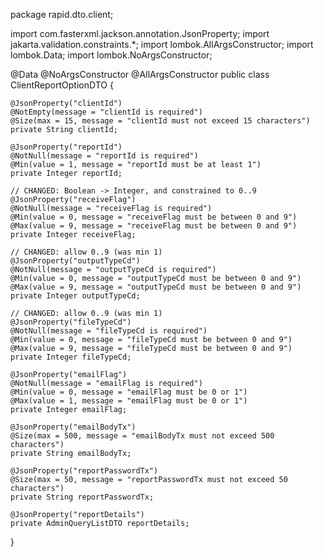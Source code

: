 package rapid.dto.client;

import com.fasterxml.jackson.annotation.JsonProperty;
import jakarta.validation.constraints.*;
import lombok.AllArgsConstructor;
import lombok.Data;
import lombok.NoArgsConstructor;

@Data
@NoArgsConstructor
@AllArgsConstructor
public class ClientReportOptionDTO {

    @JsonProperty("clientId")
    @NotEmpty(message = "clientId is required")
    @Size(max = 15, message = "clientId must not exceed 15 characters")
    private String clientId;

    @JsonProperty("reportId")
    @NotNull(message = "reportId is required")
    @Min(value = 1, message = "reportId must be at least 1")
    private Integer reportId;

    // CHANGED: Boolean -> Integer, and constrained to 0..9
    @JsonProperty("receiveFlag")
    @NotNull(message = "receiveFlag is required")
    @Min(value = 0, message = "receiveFlag must be between 0 and 9")
    @Max(value = 9, message = "receiveFlag must be between 0 and 9")
    private Integer receiveFlag;

    // CHANGED: allow 0..9 (was min 1)
    @JsonProperty("outputTypeCd")
    @NotNull(message = "outputTypeCd is required")
    @Min(value = 0, message = "outputTypeCd must be between 0 and 9")
    @Max(value = 9, message = "outputTypeCd must be between 0 and 9")
    private Integer outputTypeCd;

    // CHANGED: allow 0..9 (was min 1)
    @JsonProperty("fileTypeCd")
    @NotNull(message = "fileTypeCd is required")
    @Min(value = 0, message = "fileTypeCd must be between 0 and 9")
    @Max(value = 9, message = "fileTypeCd must be between 0 and 9")
    private Integer fileTypeCd;

    @JsonProperty("emailFlag")
    @NotNull(message = "emailFlag is required")
    @Min(value = 0, message = "emailFlag must be 0 or 1")
    @Max(value = 1, message = "emailFlag must be 0 or 1")
    private Integer emailFlag;

    @JsonProperty("emailBodyTx")
    @Size(max = 500, message = "emailBodyTx must not exceed 500 characters")
    private String emailBodyTx;

    @JsonProperty("reportPasswordTx")
    @Size(max = 50, message = "reportPasswordTx must not exceed 50 characters")
    private String reportPasswordTx;

    @JsonProperty("reportDetails")
    private AdminQueryListDTO reportDetails;
}
